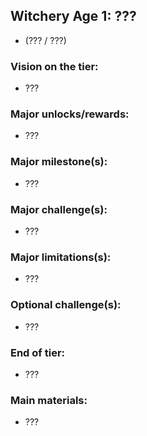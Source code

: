 ## Witchery Age 1: ??? 
- (??? / ???)

### Vision on the tier:
- ???

### Major unlocks/rewards:
- ???

### Major milestone(s):
- ???

### Major challenge(s):
- ???

### Major limitations(s):
- ???

### Optional challenge(s):
- ???

### End of tier: 
- ???

### Main materials:
- ???
